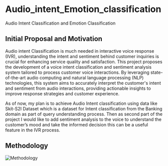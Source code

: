 # Audio_intent_Emotion_classification
Audio Intent Classification and Emotion Classification

## Initial Proposal and Motivation

Audio intent Classification is much needed in interactive voice response (IVR), understanding the intent and sentiment behind customer inquiries is crucial for enhancing service quality and satisfaction. This project proposes the development of a voice intent classification and sentiment analysis system tailored to process customer voice interactions. By leveraging state-of-the-art audio computing and natural language processing (NLP) technologies, this system aims to accurately interpret the customer's intent and sentiment from audio interactions, providing actionable insights to improve response strategies and customer experience.

As of now, my plan is to achieve Audio Intent classification using data like Skit-S2I Dataset which is a dataset for Intent classification from the Banking domain as part of query understanding process. Then as second part of the project I would like to add sentiment analysis to the voice to understand the customer’s mood and take the informed decision this can be a useful feature in the IVR process.

## Methodology 
![Methodology]()
